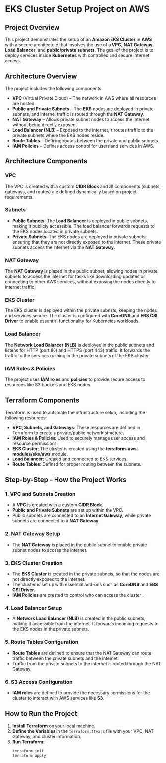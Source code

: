 # EKS Cluster Setup Project on AWS

## Project Overview
This project demonstrates the setup of an **Amazon EKS Cluster** in **AWS** with a secure architecture that involves the use of a **VPC**, **NAT Gateway**, **Load Balancer**, and **public/private subnets**. The goal of the project is to deploy services inside **Kubernetes** with controlled and secure internet access.

## Architecture Overview

The project includes the following components:

- **VPC** (Virtual Private Cloud) – The network in AWS where all resources are hosted.
- **Public and Private Subnets** – The **EKS** nodes are deployed in private subnets, and internet traffic is routed through the **NAT Gateway**.
- **NAT Gateway** – Allows private subnet nodes to access the internet without being directly exposed.
- **Load Balancer (NLB)** – Exposed to the internet, it routes traffic to the private subnets where the EKS nodes reside.
- **Route Tables** – Defining routes between the private and public subnets.
- **IAM Policies** – Defines access control for users and services in AWS.

## Architecture Components

### VPC
The VPC is created with a custom **CIDR Block** and all components (subnets, gateways, and routes) are defined dynamically based on project requirements.

### Subnets
- **Public Subnets**: The **Load Balancer** is deployed in public subnets, making it publicly accessible. The load balancer forwards requests to the EKS nodes located in private subnets.
- **Private Subnets**: The EKS nodes are deployed in private subnets, ensuring that they are not directly exposed to the internet. These private subnets access the internet via the **NAT Gateway**.

### NAT Gateway
The **NAT Gateway** is placed in the public subnet, allowing nodes in private subnets to access the internet for tasks like downloading updates or connecting to other AWS services, without exposing the nodes directly to internet traffic.

### EKS Cluster
The EKS cluster is deployed within the private subnets, keeping the nodes and services secure. The cluster is configured with **CoreDNS** and **EBS CSI Driver** to enable essential functionality for Kubernetes workloads.

### Load Balancer
The **Network Load Balancer (NLB)** is deployed in the public subnets and listens for HTTP (port 80) and HTTPS (port 443) traffic. It forwards the traffic to the services running in the private subnets of the EKS cluster.

### IAM Roles & Policies
The project uses **IAM roles** and **policies** to provide secure access to resources like S3 buckets and EKS nodes.

## Terraform Components

Terraform is used to automate the infrastructure setup, including the following resources:

- **VPC, Subnets, and Gateways**: These resources are defined in Terraform to create a private/public network structure.
- **IAM Roles & Policies**: Used to securely manage user access and resource permissions.
- **EKS Cluster**: The cluster is created using the **terraform-aws-modules/eks/aws** module.
- **Load Balancer**: Created and connected to EKS services.
- **Route Tables**: Defined for proper routing between the subnets.

## Step-by-Step - How the Project Works

### 1. VPC and Subnets Creation
- A **VPC** is created with a custom **CIDR Block**.
- **Public and Private Subnets** are set up within the VPC.
- Public subnets are connected to an **Internet Gateway**, while private subnets are connected to a **NAT Gateway**.

### 2. NAT Gateway Setup
- The **NAT Gateway** is placed in the public subnet to enable private subnet nodes to access the internet.

### 3. EKS Cluster Creation
- The **EKS Cluster** is created in the private subnets, so that the nodes are not directly exposed to the internet.
- The cluster is set up with essential add-ons such as **CoreDNS** and **EBS CSI Driver**.
- **IAM Policies** are created to control who can access the cluster .

### 4. Load Balancer Setup
- A **Network Load Balancer (NLB)** is created in the public subnets, making it accessible from the internet. It forwards incoming requests to the EKS nodes in the private subnets.

### 5. Route Tables Configuration
- **Route Tables** are defined to ensure that the NAT Gateway can route traffic between the private subnets and the internet.
- Traffic from the private subnets to the internet is routed through the NAT Gateway.

### 6. S3 Access Configuration
- **IAM roles** are defined to provide the necessary permissions for the cluster to interact with AWS services like **S3**.

## How to Run the Project

1. **Install Terraform** on your local machine.
2. **Define the Variables** in the `terraform.tfvars` file with your VPC, NAT Gateway, and cluster information.
3. **Run Terraform**:
   ```bash
   terraform init
   terraform apply

